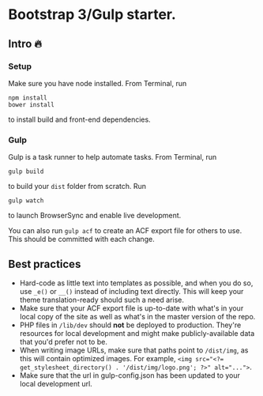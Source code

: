 # Bootstrap 3/Gulp starter.

## Intro :fire:

### Setup

Make sure you have node installed. From Terminal, run

```
npm install
bower install
```

to install build and front-end dependencies.

### Gulp

Gulp is a task runner to help automate tasks. From Terminal, run

```
gulp build
```

to build your `dist` folder from scratch. Run

```
gulp watch
```

to launch BrowserSync and enable live development.

You can also run `gulp acf` to create an ACF export file for others to use. This should be committed with each change.

## Best practices

* Hard-code as little text into templates as possible, and when you do so, use `_e()` or `__()` instead of including text directly. This will keep your theme translation-ready should such a need arise.
* Make sure that your ACF export file is up-to-date with what's in your local copy of the site as well as what's in the master version of the repo.
* PHP files in `/lib/dev` should **not** be deployed to production. They're resources for local development and might make publicly-available data that you'd prefer not to be.
* When writing image URLs, make sure that paths point to `/dist/img`, as this will contain optimized images. For example, `<img src="<?= get_stylesheet_directory() . '/dist/img/logo.png'; ?>" alt="...">`.
* Make sure that the url in gulp-config.json has been updated to your local development url.
